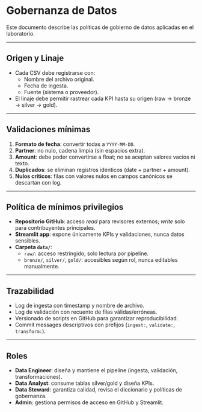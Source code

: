 # Gobernanza de Datos

Este documento describe las políticas de gobierno de datos aplicadas en el laboratorio.

---

## Origen y Linaje
- Cada CSV debe registrarse con:
  - Nombre del archivo original.
  - Fecha de ingesta.
  - Fuente (sistema o proveedor).
- El linaje debe permitir rastrear cada KPI hasta su origen (raw → bronze → silver → gold).

---

## Validaciones mínimas
1. **Formato de fecha**: convertir todas a `YYYY-MM-DD`.  
2. **Partner**: no nulo, cadena limpia (sin espacios extra).  
3. **Amount**: debe poder convertirse a float; no se aceptan valores vacíos ni texto.  
4. **Duplicados**: se eliminan registros idénticos (date + partner + amount).  
5. **Nulos críticos**: filas con valores nulos en campos canónicos se descartan con log.  

---

## Política de mínimos privilegios
- **Repositorio GitHub**: acceso *read* para revisores externos; *write* solo para contribuyentes principales.  
- **Streamlit app**: expone únicamente KPIs y validaciones, nunca datos sensibles.  
- **Carpeta `data/`**:
  - `raw/`: acceso restringido; solo lectura por pipeline.  
  - `bronze/`, `silver/`, `gold/`: accesibles según rol, nunca editables manualmente.  

---

## Trazabilidad
- Log de ingesta con timestamp y nombre de archivo.  
- Log de validación con recuento de filas válidas/erróneas.  
- Versionado de scripts en GitHub para garantizar reproducibilidad.  
- Commit messages descriptivos con prefijos (`ingest:`, `validate:`, `transform:`).  

---

## Roles
- **Data Engineer**: diseña y mantiene el pipeline (ingesta, validación, transformaciones).  
- **Data Analyst**: consume tablas silver/gold y diseña KPIs.  
- **Data Steward**: garantiza calidad, revisa el diccionario y políticas de gobernanza.  
- **Admin**: gestiona permisos de acceso en GitHub y Streamlit.  
